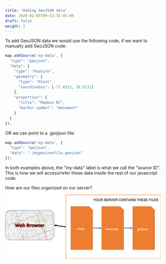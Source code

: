 ```yaml
---
title: "Adding GeoJSON data"
date: 2020-02-05T09:53:35-05:00
draft: false
weight: 2
---
```


To add GeoJSON data we would use the following code, if we want to manually add GeoJSON code:

```javascript
map.addSource('my-data', {
  "type": "geojson",
  "data": {
    "type": "Feature",
    "geometry": {
      "type": "Point",
      "coordinates": [-77.0323, 38.9131]
    },
    "properties": {
      "title": "Mapbox DC",
      "marker-symbol": "monument"
    }
  }
});
```

OR we can point to a .geojson file:

```javascript
map.addSource('my-data', {
  "type": "geojson",
  "data": "./mygeojsonfile.geojson"
});
```

In both examples above, the "my-data" label is what we call the "source ID". This is how we will access/refer these data inside the rest of our javascript code.

How are our files organized on our server?

![adding geojson](add_geojson_data.png)
